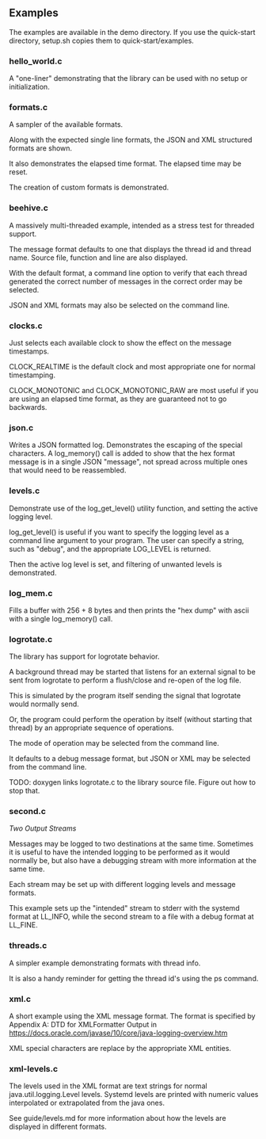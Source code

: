 ## Examples

The examples are available in the demo directory. If you use the quick-start
directory, setup.sh copies them to quick-start/examples.

### hello_world.c
A "one-liner" demonstrating that the library can be used with no setup or
initialization.

### formats.c
A sampler of the available formats.

Along with the expected single line formats, the JSON and XML structured
formats are shown.

It also demonstrates the elapsed time format. The elapsed time may be reset.

The creation of custom formats is demonstrated.

### beehive.c
A massively multi-threaded example, intended as a stress test for threaded
support.

The message format defaults to one that displays the thread id and thread name.
Source file, function and line are also displayed.

With the default format, a command line option to verify that each thread
generated the correct number of messages in the correct order may be selected.

JSON and XML formats may also be selected on the command line.


### clocks.c
Just selects each available clock to show the effect on the message timestamps.

CLOCK_REALTIME is the default clock and most appropriate one for normal
timestamping.

CLOCK_MONOTONIC and CLOCK_MONOTONIC_RAW are most useful if you are using an
elapsed time format, as they are guaranteed not to go backwards.

### json.c
Writes a JSON formatted log. Demonstrates the escaping of the special
characters.
A log_memory() call is added to show that the hex format message is in a single
JSON "message", not spread across multiple ones that would need to be
reassembled.

### levels.c
Demonstrate use of the log_get_level() utility function, and setting the active
logging level.

log_get_level() is useful if you want to specify the logging level as a command
line argument to your program. The user can specify a string, such as "debug",
and the appropriate LOG_LEVEL is returned.

Then the active log level is set, and filtering of unwanted levels is
demonstrated.

### log_mem.c
Fills a buffer with 256 + 8 bytes and then prints the "hex dump" with ascii
with a single log_memory() call.

### logrotate.c
The library has support for logrotate behavior.

A background thread may be started that listens for an external signal to be
sent from logrotate to perform a flush/close and re-open of the log file.

This is simulated by the program itself sending the signal that logrotate would
normally send.

Or, the program could perform the operation by itself (without starting that
thread) by an appropriate sequence of operations.

The mode of operation may be selected from the command line.

It defaults to a debug message format, but JSON or XML may be selected from the
command line.

TODO: doxygen links logrotate.c to the library source file. Figure out how to
stop that.

### second.c
_Two Output Streams_

Messages may be logged to two destinations at the same time. Sometimes it is
useful to have the intended logging to be performed as it would normally be,
but also have a debugging stream with more information at the same time.

Each stream may be set up with different logging levels and message formats.

This example sets up the "intended" stream to stderr with the systemd format at
LL_INFO, while the second stream to a file with a debug format at LL_FINE.

### threads.c
A simpler example demonstrating formats with thread info.

It is also a handy reminder for getting the thread id's using the ps command.

### xml.c
A short example using the XML message format.
The format is specified by Appendix A: DTD for XMLFormatter Output in
https://docs.oracle.com/javase/10/core/java-logging-overview.htm

XML special characters are replace by the appropriate XML entities.

### xml-levels.c
The levels used in the XML format are text strings for normal
java.util.logging.Level levels. Systemd levels are printed with numeric
values interpolated or extrapolated from the java ones.

See guide/levels.md for more information about how the levels are displayed in
different formats.

